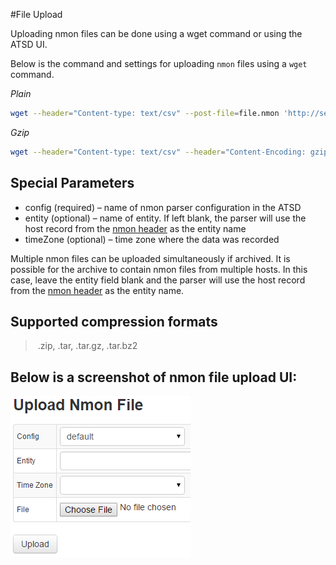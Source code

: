 #File Upload

Uploading nmon files can be done using a wget command or using the ATSD UI.

Below is the command and settings for uploading `nmon` files using a `wget` command.

*Plain*

```sh
wget --header="Content-type: text/csv" --post-file=file.nmon 'http://server:port/nmon/wget?config=config_name&amp;entity=entity_name&amp;timeZone=time_zone_id'                                                         
```

*Gzip*

```sh                  
wget --header="Content-type: text/csv" --header="Content-Encoding: gzip" --post-file=file.nmon.gz 'http://server:port/nmon/wget?config=config_name&amp;entity=entity_name&amp;timeZone=time_zone_id'                    
```

## Special Parameters

-   config (required) – name of nmon parser configuration in the ATSD
-   entity (optional) – name of entity. If left blank, the parser will use the host record from the [nmon header](http://axibase.com/products/axibase-time-series-database/writing-data/nmon/headers/ "Headers") as the entity name
-   timeZone (optional) – time zone where the data was recorded

Multiple nmon files can be uploaded simultaneously if archived. It is possible for the archive to contain nmon files from multiple hosts. In this case, leave the entity field blank and the parser will use the host record from the [nmon header](https://axibase.com/products/axibase-time-series-database/writing-data/nmon/headers/ "Headers") as the entity name.

## Supported compression formats

> .zip, .tar, .tar.gz, .tar.bz2

## Below is a screenshot of nmon file upload UI:

![](resources/upload-nmon-file.png "upload nmon file")